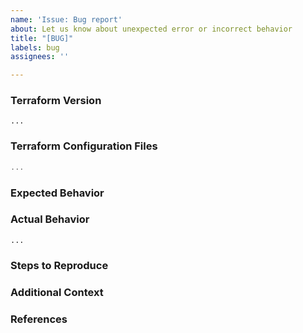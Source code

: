 ```yaml
---
name: 'Issue: Bug report'
about: Let us know about unexpected error or incorrect behavior
title: "[BUG]"
labels: bug
assignees: ''

---
```


<!--
Welcome,

Thanks for opening an issue. The more information you provide, the easier it is for us to asses the problem, prioritize, assign, develop, then release a fix.

The IAC/Deployment team

-->

### Terraform Version
<!---
We ask this to be sure you are currently running a supported terraform version from your work environment. 

Run `terraform version` to show the version, and paste the result between the ``` marks below.

If you are not running the latest version of Terraform, please try upgrading because your issue may have already been fixed.
-->

```
...
```

### Terraform Configuration Files
<!--
Paste the relevant parts of your Terraform configuration between the ``` marks below.

The relevant parts should come from your `terraform.tfvars` file or equivalent  and a small snippet of the section that seems to be causing the error.

For Terraform configs larger than a few resources, or that involve multiple files, please make a GitHub repository that we can clone or provide a link to file in a current repository, rather than copy-pasting multiple files in here. For security, do not copy and paste any sensitive material in this issue.
-->

```terraform
...
```

### Expected Behavior
<!--
What should have happened?
-->

### Actual Behavior
<!--
What actually happened? Here you can include output and information from your terraform run. If there's a need for more information you can turn on debugging by setting `TF_LOG=DEBUG` and include that output.
-->

```
...
```

### Steps to Reproduce
<!--
Please list the full steps required to reproduce the issue, for example:
1. `terraform init`
2. `terraform apply`
-->

### Additional Context
<!--
Are there anything atypical about your situation that we should know? For example: Are you passing any unusual command line options or environment variables to opt-in to non-default behavior?
-->

### References
<!--
Are there any other GitHub issues (open or closed) or Pull Requests that should be linked here? For example:

- #123

-->
